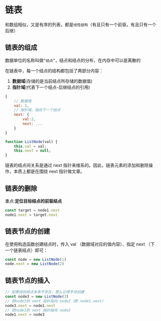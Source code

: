 # 链表

和数组相似，又是有序的列表，都是`线性结构`（有且只有一个前驱，有且只有一个后继）

## 链表的组成

数据单位的名称叫做`“结点”`，结点和结点的分布，在内存中可以是离散的

在链表中，每一个结点的结构都包括了两部分内容：

1. **数据域**(存储的是当前结点所存储的数据值)
2. **指针域**(代表下一个结点-后继结点的引用)

``` js
{
    // 数据域
    val: 1,
    // 指针域，指向下一个结点
    next: {
        val:2,
        next: ...
    }
}

function ListNode(val) {
    this.val = val;
    this.next = null;
}
```

链表的结点间关系是通过 next 指针来维系的。因此，链表元素的添加和删除操作，本质上都是在围绕 next 指针做文章。

## 链表的删除

重点:**定位目标结点的前驱结点**

``` js
const target = node1.next
node1.next = target.next
```

## 链表节点的创建

在使用构造函数创建结点时，传入 val （数据域对应的值内容）、指定 next （下一个链表结点）即可：

```javascript
const node = new ListNode(1)
node.next = new ListNode(2)
```

## 链表节点的插入

```javascript
// 如果目标结点本来不存在，那么记得手动创建
const node3 = new ListNode(3)
// 把node3的 next 指针指向 node2（即 node1.next）
node3.next = node1.next
// 把node1的 next 指针指向 node3
node1.next = node3
```
